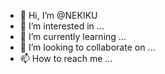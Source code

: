 - 👋 Hi, I’m @NEKIKU
- 👀 I’m interested in ...
- 🌱 I’m currently learning ...
- 💞️ I’m looking to collaborate on ...
- 📫 How to reach me ...

<!---
NEKIKU/NEKIKU is a ✨ special ✨ repository because its `README.md` (this file) appears on your GitHub profile.
You can click the Preview link to take a look at your changes.
--->
